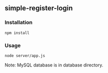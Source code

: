 ## simple-register-login


### Installation
``` 
npm install
```
### Usage
```
node server/app.js
```


Note: MySQL database is in database directory.
